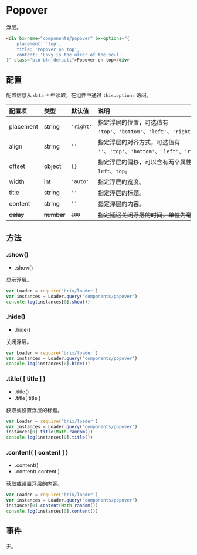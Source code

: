 # Popover

浮层。

```html
<div bx-name="components/popover" bx-options="{
    placement: 'top',
    title: 'Popover on top',
    content: 'Envy is the ulcer of the soul.'
}" class="btn btn-default">Popover on top</div>
```

## 配置

配置信息从 `data-*` 中读取，在组件中通过 `this.options` 访问。

配置项    | 类型       | 默认值    | 说明
:-------- | :--------- | :-------- | :----------
placement | string     | `'right'` | 指定浮层的位置，可选值有 `'top'`、`'bottom'`、`'left'`、`'right'`。
align     | string     | `''`      | 指定浮层的对齐方式，可选值有 `''`、`'top'`、`'bottom'`、`'left'`、`'right'`。
offset    | object     | `{}`      | 指定浮层的偏移，可以含有两个属性：`left`、`top`。
width     | int        | `'auto'`  | 指定浮层的宽度。
title     | string     | `''`      | 指定浮层的标题。
content   | string     | `''`      | 指定浮层的内容。
~~delay~~ | ~~number~~ | ~~`100`~~ | ~~指定延迟关闭浮层的时间，单位为毫秒。~~


## 方法

### .show()

* .show()

显示浮层。

```js
var Loader = require('brix/loader')
var instances = Loader.query('components/popover')
console.log(instances[0].show())
```

### .hide()

* .hide()

关闭浮层。

```js
var Loader = require('brix/loader')
var instances = Loader.query('components/popover')
console.log(instances[0].hide())
```

### .title( [ title ] )

* .title()
* .title( title )

获取或设置浮层的标题。

```js
var Loader = require('brix/loader')
var instances = Loader.query('components/popover')
instances[0].title(Math.random())
console.log(instances[0].title())
```

### .content( [ content ] )

* .content()
* .content( content )

获取或设置浮层的内容。

```js
var Loader = require('brix/loader')
var instances = Loader.query('components/popover')
instances[0].content(Math.random())
console.log(instances[0].content())
```

## 事件

无。

